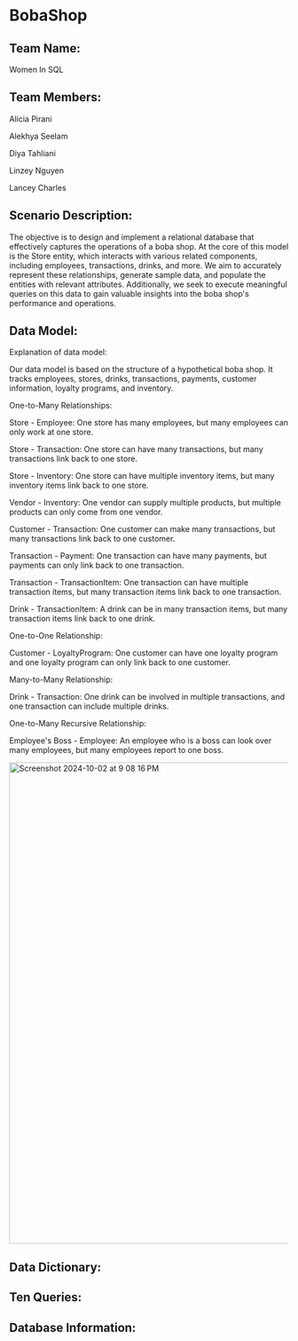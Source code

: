 # BobaShop

## Team Name: 
Women In SQL

## Team Members:
Alicia Pirani 

Alekhya Seelam

Diya Tahliani

Linzey Nguyen

Lancey Charles

## Scenario Description: 
The objective is to design and implement a relational database that effectively captures the operations of a boba shop. At the core of this model is the Store entity, which interacts with various related components, including employees, transactions, drinks, and more. We aim to accurately represent these relationships, generate sample data, and populate the entities with relevant attributes. Additionally, we seek to execute meaningful queries on this data to gain valuable insights into the boba shop's performance and operations.

## Data Model:
Explanation of data model: 

Our data model is based on the structure of a hypothetical boba shop. It tracks employees, stores, drinks, transactions, payments, customer information, loyalty programs, and inventory.

One-to-Many Relationships:

Store - Employee: One store has many employees, but many employees can only work at one store.

Store - Transaction: One store can have many transactions, but many transactions link back to one store.

Store - Inventory: One store can have multiple inventory items, but many inventory items link back to one store.

Vendor - Inventory: One vendor can supply multiple products, but multiple products can only come from one vendor.

Customer - Transaction: One customer can make many transactions, but many transactions link back to one customer. 

Transaction - Payment: One transaction can have many payments, but payments can only link back to one transaction.

Transaction - TransactionItem: One transaction can have multiple transaction items, but many transaction items link back to one transaction.

Drink - TransactionItem: A drink can be in many transaction items, but many transaction items link back to one drink.

One-to-One Relationship:

Customer - LoyaltyProgram: One customer can have one loyalty program and one loyalty program can only link back to one customer.


Many-to-Many Relationship:

Drink - Transaction: One drink can be involved in multiple transactions, and one transaction can include multiple drinks.

One-to-Many Recursive Relationship: 

Employee's Boss - Employee: An employee who is a boss can look over many employees, but many employees report to one boss.

<img width="867" alt="Screenshot 2024-10-02 at 9 08 16 PM" src="https://github.com/user-attachments/assets/41b00d58-8f7c-412a-a1a7-00d7ed489242">

## Data Dictionary: 


## Ten Queries:


## Database Information:

